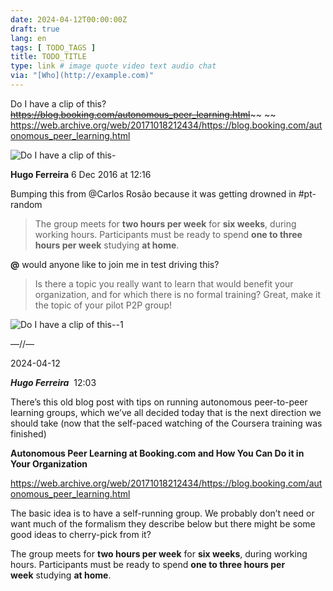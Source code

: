 ```yaml
---
date: 2024-04-12T00:00:00Z
draft: true
lang: en
tags: [ TODO_TAGS ]
title: TODO_TITLE
type: link # image quote video text audio chat
via: "[Who](http://example.com)"
---
```



Do I have a clip of this?
~~https://blog.booking.com/autonomous_peer_learning.html~~~~
~~
https://web.archive.org/web/20171018212434/https://blog.booking.com/autonomous_peer_learning.html

![Do I have a clip of this-](Do%20I%20have%20a%20clip%20of%20this-.jpeg)

**Hugo Ferreira** 6 Dec 2016 at 12:16

Bumping this from @Carlos Rosão because it was getting drowned in #pt-random 

> The group meets for **two hours per week** for **six weeks**, during working hours. Participants must be ready to spend **one to three hours per week** studying **at home**.

**@** would anyone like to join me in test driving this?

> Is there a topic you really want to learn that would benefit your organization, and for which there is no formal training? Great, make it the topic of your pilot P2P group!

![Do I have a clip of this--1](Do%20I%20have%20a%20clip%20of%20this--1.jpeg)

—//—

2024-04-12

**_Hugo Ferreira_**  12:03

There’s this old blog post with tips on running autonomous peer-to-peer learning groups, which we’ve all decided today that is the next direction we should take (now that the self-paced watching of the Coursera training was finished)

**Autonomous Peer Learning at Booking.com and How You Can Do it in Your Organization**

https://web.archive.org/web/20171018212434/https://blog.booking.com/autonomous_peer_learning.html

The basic idea is to have a self-running group. We probably don’t need or want much of the formalism they describe below but there might be some good ideas to cherry-pick from it?

The group meets for **two hours per week** for **six weeks**, during working hours. Participants must be ready to spend **one to three hours per week** studying **at home**.
